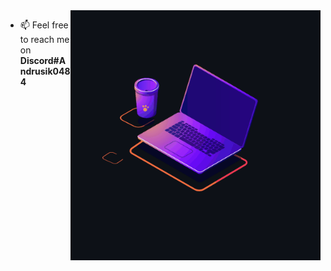 <img align="right" alt="Coding" width="400" src="coding.gif">



- 📫 Feel free to reach me on **Discord#Andrusik0484**


